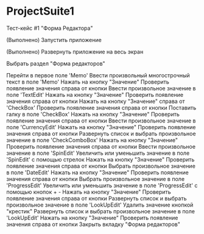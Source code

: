 # ProjectSuite1

Тест-кейс #1 "Форма Редактора"

(Выполнено) Запустить приложение

(Выполнено) Развернуть приложение на весь экран

Выбрать раздел "Форма редакторов"

Перейти в первое поле 'Memo'
Ввести произвольный многострочный текст в поле 'Memo'
Нажать на кнопку "Значение"
Проверить появление значения справа от кнопки
Ввести произвольное значение в поле 'TextEdit'
Нажать на кнопку "Значение"
Проверить появление значения справа от кнопки
Нажать на кнопку "Значение" справа от 'CheckBox'
Проверить появление значения справа от кнопки
Поставить галку в поле 'CheckBox'
Нажать на кнопку "Значение"
Проверить появление значения справа от кнопки
Ввести произвольное значение в поле 'CurrencyEdit'
Нажать на кнопку "Значение"
Проверить появление значения справа от кнопки
Развернуть список и выбрать произвольное значение в поле 'CheckComboBox'
Нажать на кнопку "Значение"
Проверить появление значения справа от кнопки
Ввести произвольное значение в поле 'SpinEdit'
Увеличить или уменьшить значение в поле 'SpinEdit' с помощью стрелок
Нажать на кнопку "Значение"
Проверить появление значения справа от кнопки
Выбрать произвольное значение в поле 'DateEdit'
Нажать на кнопку "Значение"
Проверить появление значения справа от кнопки
Выбрать произвольное значение в поле 'ProgressEdit'
Увеличить или уменьшить значение в поле 'ProgressEdit' с помощью кнопок + -
Нажать на кнопку "Значение"
Проверить появление значения справа от кнопки
Развернуть список и выбрать произвольное значение в поле 'LookUpEdit'
Удалить значение кнопкой "крестик"
Развернуть список и выбрать произвольное значение в поле 'LookUpEdit'
Нажать на кнопку "Значение"
Проверить появление значения справа от кнопки
Закрыть вкладку "Форма редакторов"
